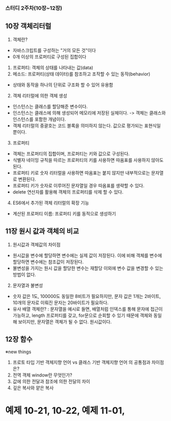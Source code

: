 ### 스터디 2주차(10장~12장)
## 10장 객체리터럴
1. 객체란?
- 자바스크립트를 구성하는 "거의 모든 것"이다
- 0개 이상의 프로퍼티로 구성된 집합이다
 1) 프로퍼티: 객체의 상태를 나타내는 값(data)
 2) 메소드: 프로퍼티(상태 데이터)를 참조하고 조작할 수 있는 동작(behavior)
- 상태와 동작을 하나의 단위로 구조화 할 수 있어 유용함

2. 객체 리터럴에 의한 객체 생성
- 인스턴스는 클래스를 할당해준 변수이다.
- 인스턴스는 클래스에 의해 생성되어 메모리에 저장된 실체이다. -> 객체는 클래스와 인스턴스를 포함한 개념이다.
- 객체 리터럴의 중괄호는 코드 블록을 의미하지 않는다. 값으로 평가되는 표현식일 뿐이다.
3. 프로퍼티
- 객체는 프로퍼티의 집합이며, 프로퍼티는 키와 값으로 구성된다.
- 식별자 네이밍 규칙을 따르는 프로퍼티의 키를 사용하면 따옴표를 사용하지 않아도 된다.
- 프로퍼티 키로 숫자 리터럴을 사용하면 따옴표는 붙지 않지만 내부적으로는 문자열로 변환된다.
- 프로퍼티 키가 숫자로 이루어진 문자열일 경우 따옴표를 생략할 수 있다.
- delete 연산자를 활용해 객체의 프로퍼티를 삭제 할 수 있다.
4. ES6에서 추가된 객체 리터럴의 확장 기능
- 계산된 프로퍼티 이름: 프로퍼티 키를 동적으로 생성하기

## 11장 원시 값과 객체의 비교
1. 원시값과 객체값의 차이점
- 원시값을 변수에 할당하면 변수에는 실제 값이 저장된다. 이에 비해 객체를 변수에 할당하면 변수에는 참조값이 저장된다.
- 불변성을 가지는 원시 값을 할당한 변수는 재할당 이외에 변수 값을 변경할 수 있는 방법이 없다.
2. 문자열과 불변성
- 숫자 값은 1도, 100000도 동일한 8비트가 필요하지만, 문자 값은 1개는 2바이트, 10개의 문자로 이뤄진 문자는 20바이트가 필요하다.
- 유사 배열 객체란? : 문자열을 예시로 들면, 배열처럼 인덱스를 통해 문자에 접근이 가능하고, length 프로퍼티를 갖고, for문으로 순회할 수 있기 때문에 객체와 동일해 보이지만, 문자열은 객체가 될 수 없다. 원시값이다. 

## 12장 함수


※new things
1. 프로토 타입 기반 객체지향 언어 vs 클래스 기반 객체지향 언어 의 공통점과 차이점은?
2. 전역 객체 window란 무엇인가?
3. 값에 의한 전달과 참조에 의한 전달의 차이
4. 깊은 복사와 얕은 복사


# 예제 10-21, 10-22, 예제 11-01, 